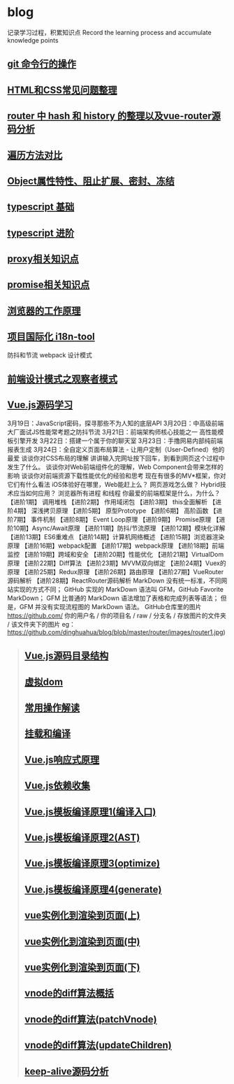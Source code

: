 # blog
记录学习过程，积累知识点
Record the learning process and accumulate knowledge points

## [git 命令行的操作](https://github.com/dinghuahua/blog/blob/master/git-study/git%E6%95%99%E7%A8%8B.md)
## [HTML和CSS常见问题整理](https://github.com/dinghuahua/blog/blob/master/html-css/html-css.md)
## [router 中 hash 和 history 的整理以及vue-router源码分析](https://github.com/dinghuahua/blog/blob/master/router/vue-router-history-hash.md)
## [遍历方法对比](https://github.com/dinghuahua/blog/blob/master/javaScript/%E9%81%8D%E5%8E%86%E4%BB%A5%E5%8F%8A%E6%98%AF%E5%90%A6%E5%BF%BD%E7%95%A5enumerable.md)
## [Object属性特性、阻止扩展、密封、冻结](https://github.com/dinghuahua/blog/blob/master/javaScript/ES5%20%E5%AF%B9%E8%B1%A1%E7%9A%84%E6%89%A9%E5%B1%95(Object.preventExtensions)%E3%80%81%E5%AF%86%E5%B0%81(Object.seal)%E5%92%8C%E5%86%BB%E7%BB%93(Object.freeze).md)
## [typescript 基础](https://github.com/dinghuahua/blog/blob/master/typescript/typescript.md)
## [typescript 进阶](https://github.com/dinghuahua/blog/blob/master/typescript/typescript-%E8%BF%9B%E9%98%B6.md)
## [proxy相关知识点](https://github.com/dinghuahua/blog/blob/master/javaScript/proxy%E7%9B%B8%E5%85%B3%E9%87%8D%E8%A6%81%E7%9F%A5%E8%AF%86%E7%82%B9.md)
## [promise相关知识点](https://github.com/dinghuahua/blog/blob/master/javaScript/promise%E7%9B%B8%E5%85%B3%E9%87%8D%E8%A6%81%E7%9F%A5%E8%AF%86%E7%82%B9.md)
## [浏览器的工作原理](https://github.com/dinghuahua/blog/blob/master/browser/%E6%B5%8F%E8%A7%88%E5%99%A8%E4%B8%BB%E8%A6%81%E8%BF%9B%E7%A8%8B%E7%BA%BF%E7%A8%8B%E4%BB%A5%E5%8F%8A%E6%B8%B2%E6%9F%93%E5%92%8Cjs%E6%89%A7%E8%A1%8C%E7%9A%84%E8%BF%90%E8%A1%8C%E5%8E%9F%E7%90%86%E7%9A%84%E5%88%86%E6%9E%90.md)
## [项目国际化 i18n-tool](https://github.com/dinghuahua/i18n-tool)

[^_^]: # (## [todo https和http 1.1 2 的对比] http:www.baidu.com)
[^_^]: # (## [todo websocket和ajax 的对比] http:www.baidu.com)
[^_^]: # (## [todo eventloop] http:www.baidu.com)
[^_^]: # (## [todo cdn] http:www.baidu.com)
[^_^]: # (## [todo 浏览器缓存  强缓存  协议缓存] http:www.baidu.com)
[^_^]: # (## [todo 微信公众号授权] http:www.baidu.com)
[^_^]: # (## [todo 懒加载  时间戳] http:www.baidu.com)
[^_^]: # (## [todo 进阶题目] http:www.baidu.com)
[^_^]: # (## [todo 进阶题目] http:www.baidu.com)
[^_^]: # (## [todo 进阶题目] http:www.baidu.com)
[^_^]: # (## [todo webpack - 热部署时间] http:www.baidu.com)
[^_^]: # (## [todo webpack -load] http:www.baidu.com)
防抖和节流
webpack
设计模式
## [前端设计模式之观察者模式](https://github.com/dinghuahua/blog/blob/master/javaScript/%E8%A7%82%E5%AF%9F%E8%80%85%E6%A8%A1%E5%BC%8Fobserver.md)
## [Vue.js源码学习](https://github.com/dinghuahua/blog/tree/master/vue%E6%BA%90%E7%A0%81%E5%AD%A6%E4%B9%A0)

[^_^]: # (3月18日：你必须要掌握的新一代异步交互2.0技术
3月19日：JavaScript密码，探寻那些不为人知的底层API
3月20日：中高级前端大厂面试JS性能常考题之防抖节流
3月21日：前端架构师核心技能之一  高性能模板引擎开发
3月22日：搭建一个属于你的聊天室
3月23日：手撸网易内部纯前端报表生成
3月24日：全自定义页面布局算法 - 让用户定制（User-Defined）他的最爱
谈谈你对CSS布局的理解
讲讲输入完网址按下回车，到看到网页这个过程中发生了什么。
谈谈你对Web前端组件化的理解，Web Component会带来怎样的影响
谈谈你对前端资源下载性能优化的经验和思考
现在有很多的MV*框架，你对它们有什么看法
iOS体验好在哪里，Web能赶上么？
网页游戏怎么做？
Hybrid技术应当如何应用？
浏览器所有进程 和线程
你最爱的前端框架是什么，为什么？
【进阶1期】 调用堆栈
【进阶2期】 作用域闭包
【进阶3期】 this全面解析
【进阶4期】 深浅拷贝原理
【进阶5期】 原型Prototype
【进阶6期】 高阶函数
【进阶7期】 事件机制
【进阶8期】 Event Loop原理
【进阶9期】 Promise原理
【进阶10期】Async/Await原理
【进阶11期】防抖/节流原理
【进阶12期】模块化详解
【进阶13期】ES6重难点
【进阶14期】计算机网络概述
【进阶15期】浏览器渲染原理
【进阶16期】webpack配置
【进阶17期】webpack原理
【进阶18期】前端监控
【进阶19期】跨域和安全
【进阶20期】性能优化
【进阶21期】VirtualDom原理
【进阶22期】Diff算法
【进阶23期】MVVM双向绑定
【进阶24期】Vuex的原理
【进阶25期】Redux原理
【进阶26期】路由原理
【进阶27期】VueRouter源码解析
【进阶28期】ReactRouter源码解析
MarkDown 没有统一标准，不同网站实现的方式不同；
GitHub 实现的 MarkDown 语法叫 GFM，GitHub Favorite MarkDown；
GFM 比普通的 MarkDown 语法增加了表格和完成列表等语法；
但是，GFM 并没有实现流程图的 MarkDown 语法。
GitHub仓库里的图片
https://github.com/ 你的用户名 / 你的项目名 / raw / 分支名 / 存放图片的文件夹 / 该文件夹下的图片
eg：
https://github.com/dinghuahua/blog/blob/master/router/images/router1.jpg)


  > ## [Vue.js源码目录结构](https://github.com/dinghuahua/blog/blob/master/vue%E6%BA%90%E7%A0%81%E5%AD%A6%E4%B9%A0/vue.js%E6%BA%90%E7%A0%81%E7%9B%AE%E5%BD%95%E7%BB%93%E6%9E%84.md)
  > ## [虚拟dom](https://github.com/dinghuahua/blog/blob/master/vue%E6%BA%90%E7%A0%81%E5%AD%A6%E4%B9%A0/%E8%99%9A%E6%8B%9Fdom.md)
  > ## [常用操作解读](https://github.com/dinghuahua/blog/blob/master/vue%E6%BA%90%E7%A0%81%E5%AD%A6%E4%B9%A0/%E5%B8%B8%E7%94%A8%E6%93%8D%E4%BD%9C%E8%A7%A3%E8%AF%BB.md)
  > ## [挂载和编译](https://github.com/dinghuahua/blog/blob/master/vue%E6%BA%90%E7%A0%81%E5%AD%A6%E4%B9%A0/%E6%8C%82%E8%BD%BD%E5%92%8C%E7%BC%96%E8%AF%91.md)
  > ## [Vue.js响应式原理](https://github.com/dinghuahua/blog/blob/master/vue%E6%BA%90%E7%A0%81%E5%AD%A6%E4%B9%A0/Vue.js%E5%93%8D%E5%BA%94%E5%BC%8F%E5%8E%9F%E7%90%86.md)
  > ## [Vue.js依赖收集](https://github.com/dinghuahua/blog/blob/master/vue%E6%BA%90%E7%A0%81%E5%AD%A6%E4%B9%A0/Vue.js%E4%BE%9D%E8%B5%96%E6%94%B6%E9%9B%86%E5%8E%9F%E7%90%86.md)
  > ## [Vue.js模板编译原理1(编译入口)](https://github.com/dinghuahua/blog/blob/master/vue%E6%BA%90%E7%A0%81%E5%AD%A6%E4%B9%A0/Vue.js%E6%A8%A1%E6%9D%BF%E7%BC%96%E8%AF%91%E5%8E%9F%E7%90%861(%E7%BC%96%E8%AF%91%E5%85%A5%E5%8F%A3).md)
  > ## [Vue.js模板编译原理2(AST)](https://github.com/dinghuahua/blog/blob/master/vue%E6%BA%90%E7%A0%81%E5%AD%A6%E4%B9%A0/Vue.js%E6%A8%A1%E6%9D%BF%E7%BC%96%E8%AF%91%E5%8E%9F%E7%90%862(AST).md)
  > ## [Vue.js模板编译原理3(optimize)](https://github.com/dinghuahua/blog/blob/master/vue%E6%BA%90%E7%A0%81%E5%AD%A6%E4%B9%A0/Vue.js%E6%A8%A1%E6%9D%BF%E7%BC%96%E8%AF%91%E5%8E%9F%E7%90%863(optimize).md)
  > ## [Vue.js模板编译原理4(generate)](https://github.com/dinghuahua/blog/blob/master/vue%E6%BA%90%E7%A0%81%E5%AD%A6%E4%B9%A0/Vue.js%E6%A8%A1%E6%9D%BF%E7%BC%96%E8%AF%91%E5%8E%9F%E7%90%864(generate).md)
  > ## [vue实例化到渲染到页面(上)](https://github.com/dinghuahua/blog/blob/master/vue%E6%BA%90%E7%A0%81%E5%AD%A6%E4%B9%A0/vue%E5%AE%9E%E4%BE%8B%E5%8C%96%E5%88%B0%E6%B8%B2%E6%9F%93%E5%88%B0%E9%A1%B5%E9%9D%A2(%E4%B8%8A).md)
  > ## [vue实例化到渲染到页面(中)](https://github.com/dinghuahua/blog/blob/master/vue%E6%BA%90%E7%A0%81%E5%AD%A6%E4%B9%A0/vue%E5%AE%9E%E4%BE%8B%E5%8C%96%E5%88%B0%E6%B8%B2%E6%9F%93%E5%88%B0%E9%A1%B5%E9%9D%A2(%E4%B8%AD).md)
  > ## [vue实例化到渲染到页面(下)](https://github.com/dinghuahua/blog/blob/master/vue%E6%BA%90%E7%A0%81%E5%AD%A6%E4%B9%A0/vue%E5%AE%9E%E4%BE%8B%E5%8C%96%E5%88%B0%E6%B8%B2%E6%9F%93%E5%88%B0%E9%A1%B5%E9%9D%A2(%E4%B8%8B).md)
  > ## [vnode的diff算法概括](https://github.com/dinghuahua/blog/blob/master/vue%E6%BA%90%E7%A0%81%E5%AD%A6%E4%B9%A0/vnode%E7%9A%84diff%E7%AE%97%E6%B3%95%E6%A6%82%E6%8B%AC.md)
  > ## [vnode的diff算法(patchVnode)](https://github.com/dinghuahua/blog/blob/master/vue%E6%BA%90%E7%A0%81%E5%AD%A6%E4%B9%A0/vnode%E7%9A%84diff%E7%AE%97%E6%B3%95(patchVnode).md)
  > ## [vnode的diff算法(updateChildren)](https://github.com/dinghuahua/blog/blob/master/vue%E6%BA%90%E7%A0%81%E5%AD%A6%E4%B9%A0/vnode%E7%9A%84diff%E7%AE%97%E6%B3%95(updateChildren).md)
  > ## [keep-alive源码分析](https://github.com/dinghuahua/blog/blob/master/vue%E6%BA%90%E7%A0%81%E5%AD%A6%E4%B9%A0/keep-alive%E6%BA%90%E7%A0%81%E5%88%86%E6%9E%90.md)

